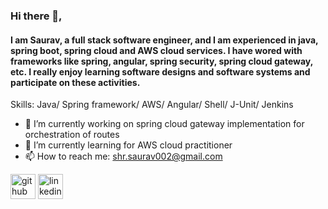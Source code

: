 ### Hi there 👋,
#### I am Saurav, a full stack software engineer, and I am experienced in java, spring boot, spring cloud and AWS cloud services. I have wored with frameworks like spring, angular, spring security, spring cloud gateway, etc. I really enjoy learning software designs and software systems and participate on these activities.

Skills: Java/ Spring framework/ AWS/ Angular/ Shell/ J-Unit/ Jenkins

- 🔭 I’m currently working on spring cloud gateway implementation for orchestration of routes 
- 🌱 I’m currently learning for AWS cloud practitioner 
- 📫 How to reach me: shr.saurav002@gmail.com 


[<img src='https://www.logo.wine/a/logo/GitHub/GitHub-Icon-White-Dark-Background-Logo.wine.svg' alt='github' height='40'>](https://github.com/shrsaurav002)  [<img src='https://www.iconpacks.net/icons/2/free-linkedin-logo-icon-2430-thumb.png' alt='linkedin' height='40'>](https://www.linkedin.com/in/saurav-shrestha-44b391206//)  


<!--
**shrsaurav002/shrsaurav002** is a ✨ _special_ ✨ repository because its `README.md` (this file) appears on your GitHub profile.

Here are some ideas to get you started:

- 🔭 I’m currently working on ...
- 🌱 I’m currently learning ...
- 👯 I’m looking to collaborate on ...
- 🤔 I’m looking for help with ...
- 💬 Ask me about ...
- 📫 How to reach me: ...
- 😄 Pronouns: ...
- ⚡ Fun fact: ...
-->
